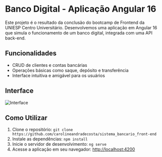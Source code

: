 # Banco Digital - Aplicação Angular 16

Este projeto é o resultado da conclusão do bootcamp de Frontend da UNIESP Centro Universitário. Desenvolvemos uma aplicação em Angular 16 que simula o funcionamento de um banco digital, integrada com uma API back-end.

## Funcionalidades

- CRUD de clientes e contas bancárias
- Operações básicas como saque, depósito e transferência
- Interface intuitiva e amigável para os usuários

## Interface

![Interface](https://github.com/carolineandradecosta/sistema_bancario_front-end/assets/109490199/e4491b23-1c48-4a2e-a400-206689b7a4ca)


## Como Utilizar

1. Clone o repositório: `git clone https://github.com/carolineandradecosta/sistema_bancario_front-end`
2. Instale as dependências: `npm install`
3. Inicie o servidor de desenvolvimento: `ng serve`
4. Acesse a aplicação em seu navegador: [http://localhost:4200](http://localhost:4200)
